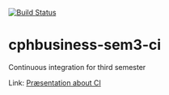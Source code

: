 [![Build Status](https://travis-ci.org/Perlten/cphbusiness-sem3-ci.svg?branch=master)](https://travis-ci.org/Perlten/cphbusiness-sem3-ci)

# cphbusiness-sem3-ci
Continuous integration for third semester

Link: [Præsentation about CI](https://jegp.github.io/cphbusiness-sem3-ci/presentation.html#/)
